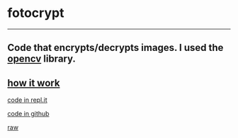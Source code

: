 # fotocrypt
---
Code that encrypts/decrypts images. I used the [opencv](https://opencv.org/) library.
---
[how it work](https://repl.it/talk/share/FOTOCRYPT-Encrypting-pixels-in-a-photo/17845)
---
[code in repl.it](https://repl.it/@raulpy/Fotocrypt)

[code in github](https://github.com/raulpy314/fotocrypt/blob/master/main.py)

[raw](https://raw.githubusercontent.com/raulpy314/fotocrypt/master/main.py)
